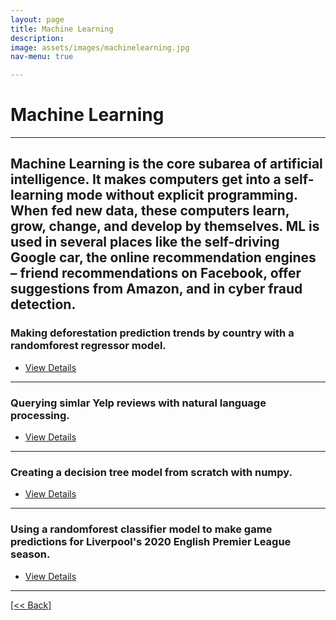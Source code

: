 ```yaml
---
layout: page
title: Machine Learning
description:
image: assets/images/machinelearning.jpg
nav-menu: true

---
```


# Machine Learning

---

Machine Learning is the core subarea of artificial intelligence. It makes computers get into a self-learning mode without explicit programming. When fed new data, these computers learn, grow, change, and develop by themselves.  ML is used in several places like the self-driving Google car, the online recommendation engines – friend recommendations on Facebook, offer suggestions from Amazon, and in cyber fraud detection.
---

### Making deforestation prediction trends by country with a randomforest regressor model.

<ul class="actions">
   <li><a href="https://cvanchieri.github.io/DSPortfolio/Post_DeforestationPredictionTrends.html" class="button next">View Details</a></li>
</ul>

---

### Querying simlar Yelp reviews with natural language processing.

<ul class="actions">
   <li><a href="https://cvanchieri.github.io/DSPortfolio/Post_YelpNLPQuerySimilarReviews.html" class="button next">View Details</a></li>
</ul>

---

### Creating a decision tree model from scratch with numpy.

<ul class="actions">
   <li><a href="https://cvanchieri.github.io/DSPortfolio/Post_DecisionTreeFromScratch.html" class="button next">View Details</a></li>
</ul>

---

### Using a randomforest classifier model to make game predictions for Liverpool's 2020 English Premier League season.

<ul class="actions">
   <li><a href="https://cvanchieri.github.io/DSPortfolio/Post_Liverpool2020EPLPredictions.html" class="button next">View Details</a></li>
</ul>




---
[[<< Back]](https://cvanchieri.github.io/DSPortfolio)
